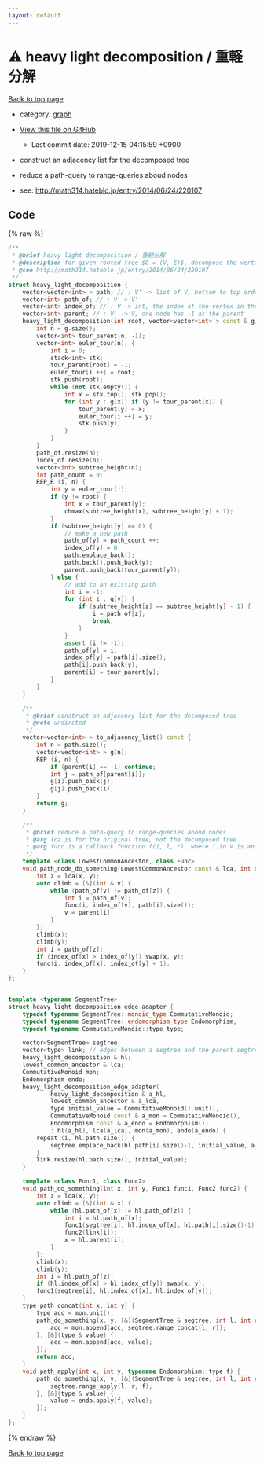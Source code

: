 ```yaml
---
layout: default
---
```


<!-- mathjax config similar to math.stackexchange -->
<script type="text/javascript" async
  src="https://cdnjs.cloudflare.com/ajax/libs/mathjax/2.7.5/MathJax.js?config=TeX-MML-AM_CHTML">
</script>
<script type="text/x-mathjax-config">
  MathJax.Hub.Config({
    TeX: { equationNumbers: { autoNumber: "AMS" }},
    tex2jax: {
      inlineMath: [ ['$','$'] ],
      processEscapes: true
    },
    "HTML-CSS": { matchFontHeight: false },
    displayAlign: "left",
    displayIndent: "2em"
  });
</script>

<script type="text/javascript" src="https://cdnjs.cloudflare.com/ajax/libs/jquery/3.4.1/jquery.min.js"></script>
<script src="https://cdn.jsdelivr.net/npm/jquery-balloon-js@1.1.2/jquery.balloon.min.js" integrity="sha256-ZEYs9VrgAeNuPvs15E39OsyOJaIkXEEt10fzxJ20+2I=" crossorigin="anonymous"></script>
<script type="text/javascript" src="../../assets/js/copy-button.js"></script>
<link rel="stylesheet" href="../../assets/css/copy-button.css" />


# :warning: heavy light decomposition / 重軽分解
<a href="../../index.html">Back to top page</a>

* category: <a href="../../index.html#f8b0b924ebd7046dbfa85a856e4682c8">graph</a>
* <a href="{{ site.github.repository_url }}/blob/master/graph/heavy_light_decomposition.inc.cpp">View this file on GitHub</a>
    - Last commit date: 2019-12-15 04:15:59 +0900


* construct an adjacency list for the decomposed tree
* reduce a path-query to range-queries aboud nodes
* see: <a href="http://math314.hateblo.jp/entry/2014/06/24/220107">http://math314.hateblo.jp/entry/2014/06/24/220107</a>


## Code
{% raw %}
```cpp
/**
 * @brief heavy light decomposition / 重軽分解
 * @description for given rooted tree $G = (V, E)$, decompose the vertices to disjoint paths, and construct new small rooted tree $G' = (V', E')$ of the disjoint paths.
 * @see http://math314.hateblo.jp/entry/2014/06/24/220107
 */
struct heavy_light_decomposition {
    vector<vector<int> > path; // : V' -> list of V, bottom to top order
    vector<int> path_of; // : V -> V'
    vector<int> index_of; // : V -> int, the index of the vertex in the path that belongs to
    vector<int> parent; // : V' -> V, one node has -1 as the parent
    heavy_light_decomposition(int root, vector<vector<int> > const & g) {
        int n = g.size();
        vector<int> tour_parent(n, -1);
        vector<int> euler_tour(n); {
            int i = 0;
            stack<int> stk;
            tour_parent[root] = -1;
            euler_tour[i ++] = root;
            stk.push(root);
            while (not stk.empty()) {
                int x = stk.top(); stk.pop();
                for (int y : g[x]) if (y != tour_parent[x]) {
                    tour_parent[y] = x;
                    euler_tour[i ++] = y;
                    stk.push(y);
                }
            }
        }
        path_of.resize(n);
        index_of.resize(n);
        vector<int> subtree_height(n);
        int path_count = 0;
        REP_R (i, n) {
            int y = euler_tour[i];
            if (y != root) {
                int x = tour_parent[y];
                chmax(subtree_height[x], subtree_height[y] + 1);
            }
            if (subtree_height[y] == 0) {
                // make a new path
                path_of[y] = path_count ++;
                index_of[y] = 0;
                path.emplace_back();
                path.back().push_back(y);
                parent.push_back(tour_parent[y]);
            } else {
                // add to an existing path
                int i = -1;
                for (int z : g[y]) {
                    if (subtree_height[z] == subtree_height[y] - 1) {
                        i = path_of[z];
                        break;
                    }
                }
                assert (i != -1);
                path_of[y] = i;
                index_of[y] = path[i].size();
                path[i].push_back(y);
                parent[i] = tour_parent[y];
            }
        }
    }

    /**
     * @brief construct an adjacency list for the decomposed tree
     * @note undircted
     */
    vector<vector<int> > to_adjacency_list() const {
        int n = path.size();
        vector<vector<int> > g(n);
        REP (i, n) {
            if (parent[i] == -1) continue;
            int j = path_of[parent[i]];
            g[i].push_back(j);
            g[j].push_back(i);
        }
        return g;
    }

    /**
     * @brief reduce a path-query to range-queries aboud nodes
     * @arg lca is for the original tree, not the decomposed tree
     * @arg func is a callback function f(i, l, r), where i in V is an index of path, [l, r) is a range on the path
     */
    template <class LowestCommonAncestor, class Func>
    void path_node_do_something(LowestCommonAncestor const & lca, int x, int y, Func func) const {
        int z = lca(x, y);
        auto climb = [&](int & v) {
            while (path_of[v] != path_of[z]) {
                int i = path_of[v];
                func(i, index_of[v], path[i].size());
                v = parent[i];
            }
        };
        climb(x);
        climb(y);
        int i = path_of[z];
        if (index_of[x] > index_of[y]) swap(x, y);
        func(i, index_of[x], index_of[y] + 1);
    }
};


template <typename SegmentTree>
struct heavy_light_decomposition_edge_adapter {
    typedef typename SegmentTree::monoid_type CommutativeMonoid;
    typedef typename SegmentTree::endomorphism_type Endomorphism;
    typedef typename CommutativeMonoid::type type;

    vector<SegmentTree> segtree;
    vector<type> link; // edges between a segtree and the parent segtree
    heavy_light_decomposition & hl;
    lowest_common_ancestor & lca;
    CommutativeMonoid mon;
    Endomorphism endo;
    heavy_light_decomposition_edge_adapter(
            heavy_light_decomposition & a_hl,
            lowest_common_ancestor & a_lca,
            type initial_value = CommutativeMonoid().unit(),
            CommutativeMonoid const & a_mon = CommutativeMonoid(),
            Endomorphism const & a_endo = Endomorphism())
            : hl(a_hl), lca(a_lca), mon(a_mon), endo(a_endo) {
        repeat (i, hl.path.size()) {
            segtree.emplace_back(hl.path[i].size()-1, initial_value, a_mon, a_endo);
        }
        link.resize(hl.path.size(), initial_value);
    }

    template <class Func1, class Func2>
    void path_do_something(int x, int y, Func1 func1, Func2 func2) {
        int z = lca(x, y);
        auto climb = [&](int & x) {
            while (hl.path_of[x] != hl.path_of[z]) {
                int i = hl.path_of[x];
                func1(segtree[i], hl.index_of[x], hl.path[i].size()-1);
                func2(link[i]);
                x = hl.parent[i];
            }
        };
        climb(x);
        climb(y);
        int i = hl.path_of[z];
        if (hl.index_of[x] > hl.index_of[y]) swap(x, y);
        func1(segtree[i], hl.index_of[x], hl.index_of[y]);
    }
    type path_concat(int x, int y) {
        type acc = mon.unit();
        path_do_something(x, y, [&](SegmentTree & segtree, int l, int r) {
            acc = mon.append(acc, segtree.range_concat(l, r));
        }, [&](type & value) {
            acc = mon.append(acc, value);
        });
        return acc;
    }
    void path_apply(int x, int y, typename Endomorphism::type f) {
        path_do_something(x, y, [&](SegmentTree & segtree, int l, int r) {
            segtree.range_apply(l, r, f);
        }, [&](type & value) {
            value = endo.apply(f, value);
        });
    }
};

```
{% endraw %}

<a href="../../index.html">Back to top page</a>

